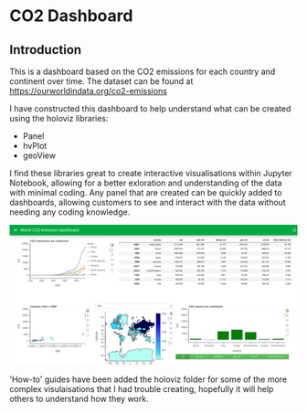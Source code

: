 # CO2 Dashboard
## Introduction

This is a dashboard based on the CO2 emissions for each country and continent over time. The dataset can be found at https://ourworldindata.org/co2-emissions

I have constructed this dashboard to help understand what can be created using the holoviz libraries:  
* Panel
* hvPlot
* geoView

I find these libraries great to create interactive visualisations within Jupyter Notebook, allowing for a better exloration and understanding of the data with minimal coding. Any panel that are created can be quickly added to dashboards, allowing customers to see and interact with the data without needing any coding knowledge.

![dashboard](co2_dashboard_screenshot.png)

'How-to' guides have been added the holoviz folder for some of the more complex visulaisations that I had trouble creating, hopefully it will help others to understand how they work.
